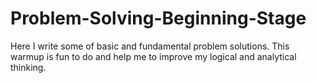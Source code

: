 # Problem-Solving-Beginning-Stage
Here I write some of basic and fundamental problem solutions. This warmup is fun to do and help me to improve my logical and analytical thinking. 
